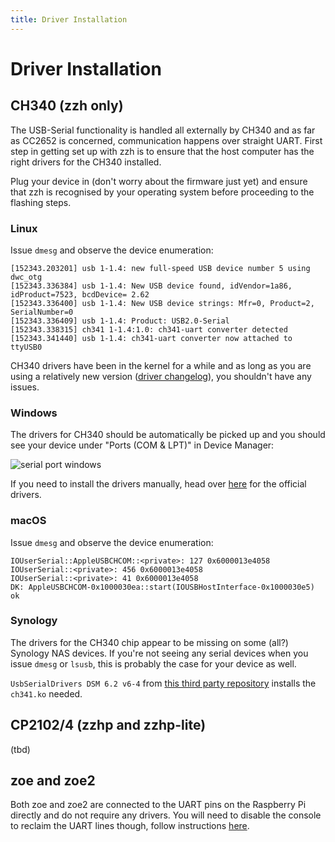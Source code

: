 ```yaml
---
title: Driver Installation
---
```


# Driver Installation


## CH340 (zzh only)

The USB-Serial functionality is handled all externally by CH340 and as far as CC2652 is concerned, communication happens over straight UART. First step in getting set up with zzh is to ensure that the host computer has the right drivers for the CH340 installed.

Plug your device in (don't worry about the firmware just yet) and ensure that zzh is recognised by your operating system before proceeding to the flashing steps.

### Linux

Issue `dmesg` and observe the device enumeration:

```Shell
[152343.203201] usb 1-1.4: new full-speed USB device number 5 using dwc_otg
[152343.336384] usb 1-1.4: New USB device found, idVendor=1a86, idProduct=7523, bcdDevice= 2.62
[152343.336400] usb 1-1.4: New USB device strings: Mfr=0, Product=2, SerialNumber=0
[152343.336409] usb 1-1.4: Product: USB2.0-Serial
[152343.338315] ch341 1-1.4:1.0: ch341-uart converter detected
[152343.341440] usb 1-1.4: ch341-uart converter now attached to ttyUSB0
```

CH340 drivers have been in the kernel for a while and as long as you are using a relatively new version ([driver changelog](https://github.com/torvalds/linux/commits/master/drivers/usb/serial/ch341.c)), you shouldn't have any issues.

### Windows

The drivers for CH340 should be automatically be picked up and you should see your device under "Ports (COM & LPT)" in Device Manager:

![serial port windows](/_assets/zzh-port-windows.png)

If you need to install the drivers manually, head over [here](http://www.wch.cn/downloads/CH341SER_ZIP.html) for the official drivers.

### macOS

Issue `dmesg` and observe the device enumeration:

```
IOUserSerial::AppleUSBCHCOM::<private>: 127 0x6000013e4058
IOUserSerial::<private>: 456 0x6000013e4058
IOUserSerial::<private>: 41 0x6000013e4058
DK: AppleUSBCHCOM-0x1000030ea::start(IOUSBHostInterface-0x1000030e5) ok
```

### Synology

The drivers for the CH340 chip appear to be missing on some (all?) Synology NAS devices. If you're not seeing any serial devices when you issue `dmesg` or `lsusb`, this is probably the case for your device as well.

`UsbSerialDrivers DSM 6.2 v6-4` from [this third party repository](http://www.jadahl.com/drivers_6.2) installs the `ch341.ko` needed.


## CP2102/4 (zzhp and zzhp-lite)

(tbd)


## zoe and zoe2

Both zoe and zoe2 are connected to the UART pins on the Raspberry Pi directly and do not require any drivers. You will need to disable the console to reclaim the UART lines though, follow instructions [here](XXX).